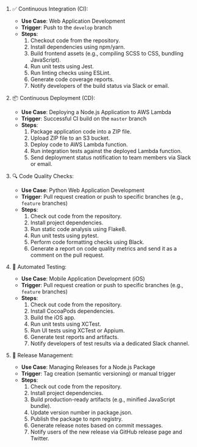 

1. ✅ Continuous Integration (CI):
   - **Use Case**: Web Application Development
   - **Trigger**: Push to the `develop` branch
   - **Steps**:
     1. Checkout code from the repository.
     2. Install dependencies using npm/yarn.
     3. Build frontend assets (e.g., compiling SCSS to CSS, bundling JavaScript).
     4. Run unit tests using Jest.
     5. Run linting checks using ESLint.
     6. Generate code coverage reports.
     7. Notify developers of the build status via Slack or email.

2. 📦 Continuous Deployment (CD):
   - **Use Case**: Deploying a Node.js Application to AWS Lambda
   - **Trigger**: Successful CI build on the `master` branch
   - **Steps**:
     1. Package application code into a ZIP file.
     2. Upload ZIP file to an S3 bucket.
     3. Deploy code to AWS Lambda function.
     4. Run integration tests against the deployed Lambda function.
     5. Send deployment status notification to team members via Slack or email.

3. 🔍 Code Quality Checks:
   - **Use Case**: Python Web Application Development
   - **Trigger**: Pull request creation or push to specific branches (e.g., `feature` branches)
   - **Steps**:
     1. Check out code from the repository.
     2. Install project dependencies.
     3. Run static code analysis using Flake8.
     4. Run unit tests using pytest.
     5. Perform code formatting checks using Black.
     6. Generate a report on code quality metrics and send it as a comment on the pull request.

4. 🧪 Automated Testing:
   - **Use Case**: Mobile Application Development (iOS)
   - **Trigger**: Pull request creation or push to specific branches (e.g., `feature` branches)
   - **Steps**:
     1. Check out code from the repository.
     2. Install CocoaPods dependencies.
     3. Build the iOS app.
     4. Run unit tests using XCTest.
     5. Run UI tests using XCTest or Appium.
     6. Generate test reports and artifacts.
     7. Notify developers of test results via a dedicated Slack channel.

5. 🚀 Release Management:
   - **Use Case**: Managing Releases for a Node.js Package
   - **Trigger**: Tag creation (semantic versioning) or manual trigger
   - **Steps**:
     1. Check out code from the repository.
     2. Install project dependencies.
     3. Build production-ready artifacts (e.g., minified JavaScript bundle).
     4. Update version number in package.json.
     5. Publish the package to npm registry.
     6. Generate release notes based on commit messages.
     7. Notify users of the new release via GitHub release page and Twitter.
